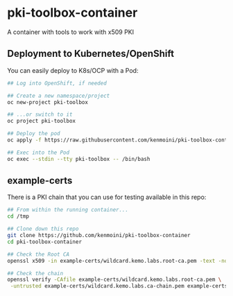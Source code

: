 # pki-toolbox-container

A container with tools to work with x509 PKI

## Deployment to Kubernetes/OpenShift

You can easily deploy to K8s/OCP with a Pod:

```bash
## Log into OpenShift, if needed

## Create a new namespace/project
oc new-project pki-toolbox

## ...or switch to it
oc project pki-toolbox

## Deploy the pod
oc apply -f https://raw.githubusercontent.com/kenmoini/pki-toolbox-container/main/k8s-pod.yml

## Exec into the Pod
oc exec --stdin --tty pki-toolbox -- /bin/bash
```

## example-certs

There is a PKI chain that you can use for testing available in this repo:

```bash
## From within the running container...
cd /tmp

## Clone down this repo
git clone https://github.com/kenmoini/pki-toolbox-container
cd pki-toolbox-container

## Check the Root CA
openssl x509 -in example-certs/wildcard.kemo.labs.root-ca.pem -text -noout

## Check the chain
openssl verify -CAfile example-certs/wildcard.kemo.labs.root-ca.pem \
 -untrusted example-certs/wildcard.kemo.labs.ca-chain.pem example-certs/wildcard.kemo.labs.cert.pem
```
